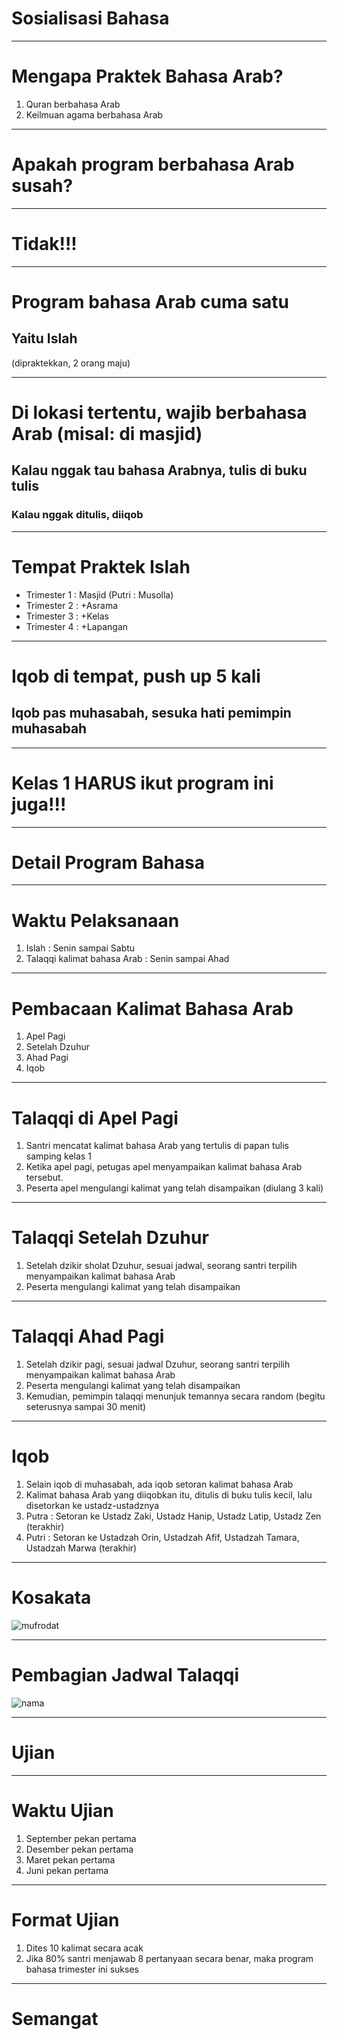 # Sosialisasi Bahasa

---

# Mengapa Praktek Bahasa Arab?

1. Quran berbahasa Arab
2. Keilmuan agama berbahasa Arab

---

# Apakah program berbahasa Arab susah?

---

# Tidak!!!

---

# Program bahasa Arab cuma satu

## Yaitu Islah

(dipraktekkan, 2 orang maju)

---

# Di lokasi tertentu, wajib berbahasa Arab (misal: di masjid)

## Kalau nggak tau bahasa Arabnya, tulis di buku tulis

### Kalau nggak ditulis, diiqob

---

# Tempat Praktek Islah

- Trimester 1 : Masjid (Putri : Musolla)
- Trimester 2 : +Asrama
- Trimester 3 : +Kelas
- Trimester 4 : +Lapangan

---

# Iqob di tempat, push up 5 kali

## Iqob pas muhasabah, sesuka hati pemimpin muhasabah

---

# Kelas 1 HARUS ikut program ini juga!!!

---

# Detail Program Bahasa

---

# Waktu Pelaksanaan

1. Islah : Senin sampai Sabtu
2. Talaqqi kalimat bahasa Arab : Senin sampai Ahad

---

# Pembacaan Kalimat Bahasa Arab

1. Apel Pagi
2. Setelah Dzuhur
3. Ahad Pagi
4. Iqob

---

# Talaqqi di Apel Pagi

1. Santri mencatat kalimat bahasa Arab yang tertulis di papan tulis samping kelas 1
2. Ketika apel pagi, petugas apel menyampaikan kalimat bahasa Arab tersebut. 
3. Peserta apel mengulangi kalimat yang telah disampaikan (diulang 3 kali)

---

# Talaqqi Setelah Dzuhur

1. Setelah dzikir sholat Dzuhur, sesuai jadwal, seorang santri terpilih menyampaikan kalimat bahasa Arab
2. Peserta mengulangi kalimat yang telah disampaikan 

---

# Talaqqi Ahad Pagi

1. Setelah dzikir pagi, sesuai jadwal Dzuhur, seorang santri terpilih menyampaikan kalimat bahasa Arab
2. Peserta mengulangi kalimat yang telah disampaikan 
3. Kemudian, pemimpin talaqqi menunjuk temannya secara random (begitu seterusnya sampai 30 menit)

---

# Iqob

1. Selain iqob di muhasabah, ada iqob setoran kalimat bahasa Arab
2. Kalimat bahasa Arab yang diiqobkan itu, ditulis di buku tulis kecil, lalu disetorkan ke ustadz-ustadznya
3. Putra : Setoran ke Ustadz Zaki, Ustadz Hanip, Ustadz Latip, Ustadz Zen (terakhir)
4. Putri : Setoran ke Ustadzah Orin, Ustadzah Afif, Ustadzah Tamara, Ustadzah Marwa (terakhir)

---

# Kosakata

![mufrodat](https://github.com/user-attachments/assets/1cb86a4a-1f66-4b9e-a1b0-2212e21753d8)


---

# Pembagian Jadwal Talaqqi

![nama](https://github.com/user-attachments/assets/2e94a5aa-3ee8-4d67-8043-a9fb43361481)


---

# Ujian

---

# Waktu Ujian

1. September pekan pertama
2. Desember pekan pertama
3. Maret pekan pertama
4. Juni pekan pertama

---

# Format Ujian

1. Dites 10 kalimat secara acak
2. Jika 80% santri menjawab 8 pertanyaan secara benar, maka program bahasa trimester ini sukses

---

# Semangat

